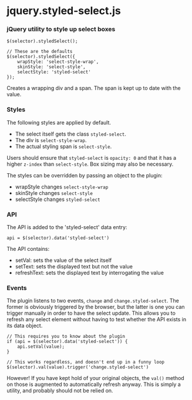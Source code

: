 # jquery.styled-select.js

### jQuery utility to style up select boxes
 
    $(selector).styledSelect();

	// These are the defaults
    $(selector).styledSelect({
		wrapStyle: 'select-style-wrap',
		skinStyle: 'select-style',
		selectStyle: 'styled-select'
	});
 
Creates a wrapping div and a span. The span is kept up to date with the value.

### Styles

The following styles are applied by default.

* The select itself gets the class `styled-select`.
* The div is `select-style-wrap`.
* The actual styling span is `select-style`.

Users should ensure that `styled-select` is `opacity: 0` and that it has a higher 
`z-index` than `select-style`. Box sizing may also be necessary.

The styles can be overridden by passing an object to the plugin:

* wrapStyle changes `select-style-wrap`
* skinStyle changes `select-style`
* selectStyle changes `styled-select`

### API

The API is added to the 'styled-select' data entry:

    api = $(selector).data('styled-select')

The API contains:

* setVal: sets the value of the select itself
* setText: sets the displayed text but not the value
* refreshText: sets the displayed text by interrogating the value

### Events

The plugin listens to two events, `change` and `change.styled-select`. The former
is obviously triggered by the browser, but the latter is one you can trigger
manually in order to have the select update. This allows you to refresh any select
element without having to test whether the API exists in its data object.

	// This requires you to know about the plugin
	if (api = $(selector).data('styled-select')) {
	    api.setVal(value);
	}

	// This works regardless, and doesn't end up in a funny loop
	$(selector).val(value).trigger('change.styled-select')

However! If you have kept hold of your original objects, the `val()` method on
those is augmented to automatically refresh anyway. This is simply a utility,
and probably should not be relied on.

